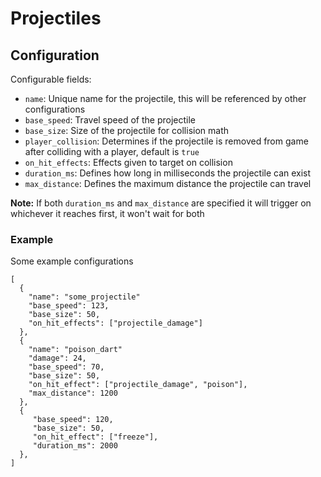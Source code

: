 # Projectiles

## Configuration

Configurable fields:
- `name`: Unique name for the projectile, this will be referenced by other configurations
- `base_speed`: Travel speed of the projectile
- `base_size`: Size of the projectile for collision math
- `player_collision`: Determines if the projectile is removed from game after colliding with a player, default is `true`
- `on_hit_effects`: Effects given to target on collision
- `duration_ms`: Defines how long in milliseconds the projectile can exist
- `max_distance`: Defines the maximum distance the projectile can travel

**Note:** If both `duration_ms` and `max_distance` are specified it will trigger on whichever it reaches first, it won't wait for both

### Example

Some example configurations

```
[
  {
    "name": "some_projectile"
    "base_speed": 123,
    "base_size": 50,
    "on_hit_effects": ["projectile_damage"]
  },
  {
    "name": "poison_dart"
    "damage": 24,
    "base_speed": 70,
    "base_size": 50,
    "on_hit_effect": ["projectile_damage", "poison"],
    "max_distance": 1200
  },
  {
     "base_speed": 120,
     "base_size": 50,
     "on_hit_effect": ["freeze"],
     "duration_ms": 2000
  },
]
```
